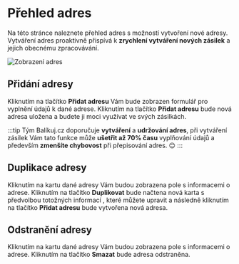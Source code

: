 ﻿---
sidebar_position: 1
---

# Přehled adres

Na této stránce naleznete přehled adres s možností vytvoření nové adresy. Vytváření adres proaktivně přispívá k **zrychlení vytváření nových zásilek** a jejich obecnému zpracovávání.

![Zobrazení adres](/img/settings/application/address-overview.png)

## Přidání adresy
Kliknutím na tlačítko **Přidat adresu** Vám bude zobrazen formulář pro vyplnění údajů k dané adrese. Kliknutím na tlačítko **Přidat adresu** bude nová adresa uložena a budete ji moci využívat ve svých zásilkách.

:::tip
	Tým Balíkuj.cz doporučuje **vytváření** a **udržování adres**, při vytváření zásilek Vám tato funkce může **ušetřit až 70% času** vyplňování údajů a především **zmenšíte chybovost** při přepisování adres. :relieved:
:::
## Duplikace adresy
Kliknutím na kartu dané adresy Vám budou zobrazena pole s informacemi o adrese. Kliknutím na tlačítko **Duplikovat** bude načtena nová karta s předvolbou totožných informací
, které můžete upravit a následně kliknutím na tlačítko **Přidat adresu** bude vytvořena nová adresa.

## Odstranění adresy
Kliknutím na kartu dané adresy Vám budou zobrazena pole s informacemi o adrese. Kliknutím na tlačítko **Smazat** bude adresa odstraněna.



